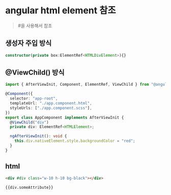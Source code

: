 # angular html element 참조

> \#을 사용해서 참조

## 생성자 주입 방식

```ts
constructor(private box:ElementRef<HTMLDivElement>){}
```

## @ViewChild() 방식

```ts
import { AfterViewInit, Component, ElementRef, ViewChild } from "@angular/core";

@Component({
  selector: "app-root",
  templateUrl: "./app.component.html",
  styleUrls: ["./app.component.scss"],
})
export class AppComponent implements AfterViewInit {
  @ViewChild("div")
  private div: ElementRef<HTMLElement>;

  ngAfterViewInit(): void {
    this.div.nativeElement.style.backgroundColor = "red";
  }
}
```

## html

```html
<div #div class="w-10 h-10 bg-black"></div>

{{div.someAttribute}}
```
